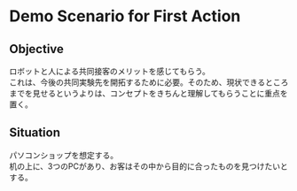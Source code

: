 # Demo Scenario for First Action

## Objective

ロボットと人による共同接客のメリットを感じてもらう。  
これは、今後の共同実験先を開拓するために必要。そのため、現状できるところまでを見せるというよりは、コンセプトをきちんと理解してもらうことに重点を置く。

## Situation

パソコンショップを想定する。  
机の上に、3つのPCがあり、お客はその中から目的に合ったものを見つけたいとする。



